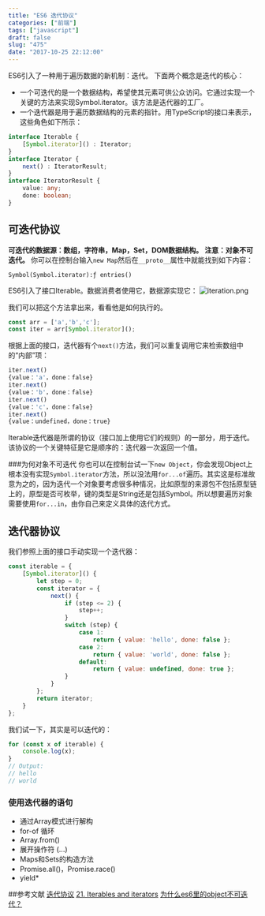 ```yaml
---
title: "ES6 迭代协议"
categories: ["前端"]
tags: ["javascript"]
draft: false
slug: "475"
date: "2017-10-25 22:12:00"
---
```


ES6引入了一种用于遍历数据的新机制：迭代。
下面两个概念是迭代的核心：

- 一个可迭代的是一个数据结构，希望使其元素可供公众访问。它通过实现一个关键的方法来实现Symbol.iterator。该方法是迭代器的工厂。
- 一个迭代器是用于遍历数据结构的元素的指针。用TypeScript的接口来表示，这些角色如下所示：

```ts
interface Iterable {
    [Symbol.iterator]() : Iterator;
}
interface Iterator {
    next() : IteratorResult;
}
interface IteratorResult {
    value: any;
    done: boolean;
}
```

## 可迭代协议
**可迭代的数据源：数组，字符串，Map，Set，DOM数据结构。**
**注意：对象不可迭代。**
你可以在控制台输入`new Map`然后在`__proto__`属性中就能找到如下内容：
```
Symbol(Symbol.iterator):ƒ entries()
```

ES6引入了接口Iterable。数据消费者使用它，数据源实现它：
![iteration.png][1]

我们可以把这个方法拿出来，看看他是如何执行的。

```js
const arr = ['a','b','c'];
const iter = arr[Symbol.iterator]();
```
根据上面的接口，迭代器有个`next()`方法，我们可以重复调用它来检索数组中的“内部”项：

```js
iter.next()
{value：'a'，done：false}
iter.next()
{value：'b'，done：false}
iter.next()
{value：'c'，done：false}
iter.next()
{value：undefined，done：true}
```

Iterable迭代器是所谓的协议（接口加上使用它们的规则）的一部分，用于迭代。该协议的一个关键特征是它是顺序的：迭代器一次返回一个值。

###为何对象不可迭代
你也可以在控制台试一下`new Object`，你会发现Object上根本没有实现`Symbol.iterator`方法，所以没法用`for...of`遍历。其实这是标准故意为之的，因为迭代一个对象要考虑很多种情况，比如原型的来源包不包括原型链上的，原型是否可枚举，键的类型是String还是包括Symbol。所以想要遍历对象需要使用`for...in`，由你自己来定义具体的迭代方式。

## 迭代器协议

我们参照上面的接口手动实现一个迭代器：

```js
const iterable = {
    [Symbol.iterator]() {
        let step = 0;
        const iterator = {
            next() {
                if (step <= 2) {
                    step++;
                }
                switch (step) {
                    case 1:
                        return { value: 'hello', done: false };
                    case 2:
                        return { value: 'world', done: false };
                    default:
                        return { value: undefined, done: true };
                }
            }
        };
        return iterator;
    }
};
```
我们试一下，其实是可以迭代的：

```js
for (const x of iterable) {
    console.log(x);
}
// Output:
// hello
// world
```


### 使用迭代器的语句
- 通过Array模式进行解构
- for-of 循环
- Array.from()
- 展开操作符 (...)
- Maps和Sets的构造方法
- Promise.all()，Promise.race()
- yield*

##参考文献
[迭代协议][2]
[21. Iterables and iterators][3]
[为什么es6里的object不可迭代？][4]


  [1]: https://zhangchen915.com/usr/uploads/2017/10/117367234.png
  [2]: https://developer.mozilla.org/zh-CN/docs/Web/JavaScript/Reference/Iteration_protocols
  [3]: http://exploringjs.com/es6/ch_iteration.html#sec_iterating-language-constructs
  [4]: https://www.zhihu.com/question/50619539

